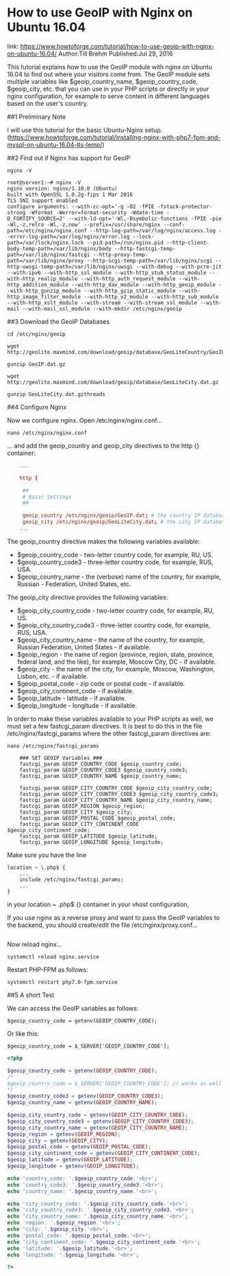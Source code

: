 How to use GeoIP with Nginx on Ubuntu 16.04
===

link: https://www.howtoforge.com/tutorial/how-to-use-geoip-with-nginx-on-ubuntu-16.04/
Author:Till Brehm
Published:Jul 29, 2016

This tutorial explains how to use the GeoIP module with nginx on Ubuntu 16.04 to find out where your visitors come from. The GeoIP module sets multiple variables like $geoip_country_name, $geoip_country_code, $geoip_city, etc. that you can use in your PHP scripts or directly in your nginx configuration, for example to serve content in different languages based on the user's country.

##1 Preliminary Note

I will use this tutorial for the basic Ubuntu-Nginx setup. (https://www.howtoforge.com/tutorial/installing-nginx-with-php7-fpm-and-mysql-on-ubuntu-16.04-lts-lemp/)

##2 Find out if Nginx has support for GeoIP

    nginx -V

    root@server1:~# nginx -V
    nginx version: nginx/1.10.0 (Ubuntu)
    built with OpenSSL 1.0.2g-fips 1 Mar 2016
    TLS SNI support enabled
    configure arguments: --with-cc-opt='-g -O2 -fPIE -fstack-protector-strong -Wformat -Werror=format-security -Wdate-time -D_FORTIFY_SOURCE=2' --with-ld-opt='-Wl,-Bsymbolic-functions -fPIE -pie -Wl,-z,relro -Wl,-z,now' --prefix=/usr/share/nginx --conf-path=/etc/nginx/nginx.conf --http-log-path=/var/log/nginx/access.log --error-log-path=/var/log/nginx/error.log --lock-path=/var/lock/nginx.lock --pid-path=/run/nginx.pid --http-client-body-temp-path=/var/lib/nginx/body --http-fastcgi-temp-path=/var/lib/nginx/fastcgi --http-proxy-temp-path=/var/lib/nginx/proxy --http-scgi-temp-path=/var/lib/nginx/scgi --http-uwsgi-temp-path=/var/lib/nginx/uwsgi --with-debug --with-pcre-jit --with-ipv6 --with-http_ssl_module --with-http_stub_status_module --with-http_realip_module --with-http_auth_request_module --with-http_addition_module --with-http_dav_module --with-http_geoip_module --with-http_gunzip_module --with-http_gzip_static_module --with-http_image_filter_module --with-http_v2_module --with-http_sub_module --with-http_xslt_module --with-stream --with-stream_ssl_module --with-mail --with-mail_ssl_module --with-mkdir /etc/nginx/geoip


##3 Download the GeoIP Databases

    cd /etc/nginx/geoip

    wget http://geolite.maxmind.com/download/geoip/database/GeoLiteCountry/GeoIP.dat.gz
    
    gunzip GeoIP.dat.gz
    
    wget http://geolite.maxmind.com/download/geoip/database/GeoLiteCity.dat.gz
    
    gunzip GeoLiteCity.dat.gzthreads

##4 Configure Nginx

Now we configure nginx. Open /etc/nginx/nginx.conf...

    nano /etc/nginx/nginx.conf

... and add the geoip_country and geoip_city directives to the http {} container:

```/etc/nginx/nginx.conf
    ...

    http {

     ##
     # Basic Settings
     ##

     geoip_country /etc/nginx/geoip/GeoIP.dat; # the country IP database
     geoip_city /etc/nginx/geoip/GeoLiteCity.dat; # the city IP database
    ...

```    

The geoip_country directive makes the following variables available:

* $geoip_country_code - two-letter country code, for example, RU, US.
* $geoip_country_code3 - three-letter country code, for example, RUS, USA.
* $geoip_country_name - the (verbose) name of the country, for example, Russian - Federation, United States, etc.

The geoip_city directive provides the following variables:

* $geoip_city_country_code - two-letter country code, for example, RU, US.
* $geoip_city_country_code3 - three-letter country code, for example, RUS, USA.
* $geoip_city_country_name - the name of the country, for example, Russian Federation, United States - if available.
* $geoip_region - the name of region (province, region, state, province, federal land, and the like), for example, Moscow City, DC - if available.
* $geoip_city - the name of the city, for example, Moscow, Washington, Lisbon, etc. - if available.
* $geoip_postal_code - zip code or postal code - if available.
* $geoip_city_continent_code - if available.
* $geoip_latitude - latitude - if available.
* $geoip_longitude - longitude - if available.

In order to make these variables available to your PHP scripts as well, we must set a few fastcgi_param directives. It is best to do this in the file /etc/nginx/fastcgi_params where the other fastcgi_param directives are:

    nano /etc/nginx/fastcgi_params

```/etc/nginx/fastcgi
    ### SET GEOIP Variables ###
    fastcgi_param GEOIP_COUNTRY_CODE $geoip_country_code;
    fastcgi_param GEOIP_COUNTRY_CODE3 $geoip_country_code3;
    fastcgi_param GEOIP_COUNTRY_NAME $geoip_country_name;

    fastcgi_param GEOIP_CITY_COUNTRY_CODE $geoip_city_country_code;
    fastcgi_param GEOIP_CITY_COUNTRY_CODE3 $geoip_city_country_code3;
    fastcgi_param GEOIP_CITY_COUNTRY_NAME $geoip_city_country_name;
    fastcgi_param GEOIP_REGION $geoip_region;
    fastcgi_param GEOIP_CITY $geoip_city;
    fastcgi_param GEOIP_POSTAL_CODE $geoip_postal_code;
    fastcgi_param GEOIP_CITY_CONTINENT_CODE $geoip_city_continent_code;
    fastcgi_param GEOIP_LATITUDE $geoip_latitude;
    fastcgi_param GEOIP_LONGITUDE $geoip_longitude;
```

Make sure you have the line 

    location ~ \.php$ {
        ...
        include /etc/nginx/fastcgi_params;
        ...
    } 

in your location ~ \.php$ {} container in your vhost configuration, 

If you use nginx as a reverse proxy and want to pass the GeoIP variables to the backend, you should create/edit the file /etc/nginx/proxy.conf...

```/etc/nginx/proxy.conf

```

Now reload nginx...
    
    systemctl reload nginx.service

Restart PHP-FPM as follows:
    
    systemctl restart php7.0-fpm.service

##5 A short Test

We can access the GeoIP variables as follows:

    $geoip_country_code = getenv(GEOIP_COUNTRY_CODE);

Or like this:

    $geoip_country_code = $_SERVER['GEOIP_COUNTRY_CODE'];

```php
<?php

$geoip_country_code = getenv(GEOIP_COUNTRY_CODE);
/*
$geoip_country_code = $_SERVER['GEOIP_COUNTRY_CODE']; // works as well
*/
$geoip_country_code3 = getenv(GEOIP_COUNTRY_CODE3);
$geoip_country_name = getenv(GEOIP_COUNTRY_NAME);

$geoip_city_country_code = getenv(GEOIP_CITY_COUNTRY_CODE);
$geoip_city_country_code3 = getenv(GEOIP_CITY_COUNTRY_CODE3);
$geoip_city_country_name = getenv(GEOIP_CITY_COUNTRY_NAME);
$geoip_region = getenv(GEOIP_REGION);
$geoip_city = getenv(GEOIP_CITY);
$geoip_postal_code = getenv(GEOIP_POSTAL_CODE);
$geoip_city_continent_code = getenv(GEOIP_CITY_CONTINENT_CODE);
$geoip_latitude = getenv(GEOIP_LATITUDE);
$geoip_longitude = getenv(GEOIP_LONGITUDE);

echo 'country_code: '.$geoip_country_code.'<br>';
echo 'country_code3: '.$geoip_country_code3.'<br>';
echo 'country_name: '.$geoip_country_name.'<br>';

echo 'city_country_code: '.$geoip_city_country_code.'<br>';
echo 'city_country_code3: '.$geoip_city_country_code3.'<br>';
echo 'city_country_name: '.$geoip_city_country_name.'<br>';
echo 'region: '.$geoip_region.'<br>';
echo 'city: '.$geoip_city.'<br>';
echo 'postal_code: '.$geoip_postal_code.'<br>';
echo 'city_continent_code: '.$geoip_city_continent_code.'<br>';
echo 'latitude: '.$geoip_latitude.'<br>';
echo 'longitude: '.$geoip_longitude.'<br>';

?>

```
